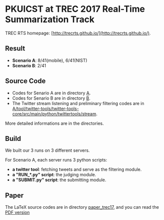 # PKUICST at TREC 2017 Real-Time Summarization Track

TREC RTS homepage: [http://trecrts.github.io/](http://trecrts.github.io/).

## Result
* **Scenario A**: 8/41(mobile), 6/41(NIST) 
* **Scenario B**: 2/41

## Source Code

* Codes for Senario A are in directory [A](A).
* Codes for Senario B are in directory [B](B). 
* The Twitter stream listening and preliminary filtering codes are in [A/tool/twitter-tools/twitter-tools-core/src/main/python/twittertools/stream](A/tool/twitter-tools/twitter-tools-core/src/main/python/twittertools/stream).

More detailed informations are in the directories.

## Build

We built our 3 runs on 3 different servers.

For Scenario A, each server runs 3 python scripts:
* **a twitter tool**: fetching tweets and serve as the filtering module.
* **a "RUN_*.py" script**: the judging module.
* **a "SUBMIT.py" script**: the submitting module.

## Paper

The LaTeX source codes are in directory [paper_trec17](paper_trec17), and you can read the [PDF version](paper_trec17/trec2017.pdf)
